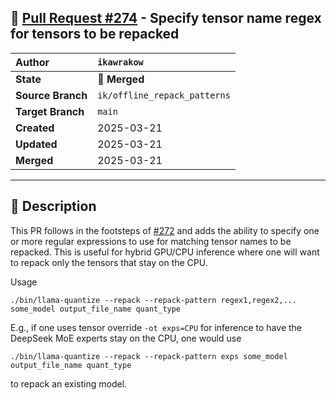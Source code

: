 ## 🔀 [Pull Request #274](https://github.com/ikawrakow/ik_llama.cpp/pull/274) - Specify tensor name regex for tensors to be repacked

| **Author** | `ikawrakow` |
| :--- | :--- |
| **State** | 🔀 **Merged** |
| **Source Branch** | `ik/offline_repack_patterns` |
| **Target Branch** | `main` |
| **Created** | 2025-03-21 |
| **Updated** | 2025-03-21 |
| **Merged** | 2025-03-21 |

---

## 📄 Description

This PR follows in the footsteps of [#272](https://github.com/ikawrakow/ik_llama.cpp/issues/272) and adds the ability to specify one or more regular expressions to use for matching tensor names to be repacked. This is useful for hybrid GPU/CPU inference where one will want to repack only the tensors that stay on the CPU.

Usage
```
./bin/llama-quantize --repack --repack-pattern regex1,regex2,... some_model output_file_name quant_type
```

E.g., if one uses tensor override `-ot exps=CPU` for inference to have the DeepSeek MoE experts stay on the CPU, one would use
```
./bin/llama-quantize --repack --repack-pattern exps some_model output_file_name quant_type
```
to repack an existing model.